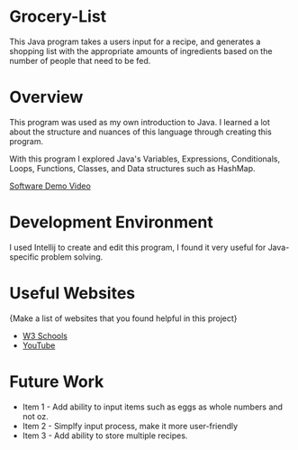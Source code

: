 # Grocery-List
This Java program takes a users input for a recipe, and generates a shopping list with the appropriate amounts of ingredients based on the number of people that need to be fed. 
# Overview

This program was used as my own introduction to Java. I learned a lot about the structure and nuances of this language through creating this program.

With this program I explored Java's Variables, Expressions, Conditionals, Loops, Functions, Classes, and Data structures such as HashMap.

[Software Demo Video](http://youtube.link.goes.here)

# Development Environment

I used Intellij to create and edit this program, I found it very useful for Java-specific problem solving.

# Useful Websites

{Make a list of websites that you found helpful in this project}
* [W3 Schools](https://www.w3schools.com/java/default.asp)
* [YouTube](https://www.youtube.com/watch?v=eIrMbAQSU34&t=2557s)

# Future Work

* Item 1 - Add ability to input items such as eggs as whole numbers and not oz.
* Item 2 - Simplfy input process, make it more user-friendly
* Item 3 - Add ability to store multiple recipes.
